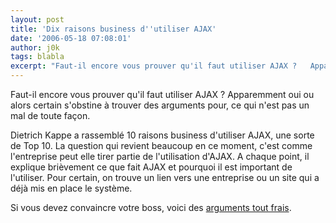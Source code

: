 ```yaml
---
layout: post
title: 'Dix raisons business d''utiliser AJAX'
date: '2006-05-18 07:08:01'
author: j0k
tags: blabla
excerpt: "Faut-il encore vous prouver qu'il faut utiliser AJAX ?   Apparemment oui ou alors certain s'obstine à trouver des arguments pour, ce qui n'est pas un mal de toute façon.  \n  \nDietrich Kappe a rassemblé 10 raisons business d'utiliser AJAX, une sorte de Top 10. La question qui revient beaucoup en ce moment, c'est comme l'entreprise peut elle tirer partie de      …"
---
```


Faut-il encore vous prouver qu'il faut utiliser AJAX ?   Apparemment oui ou alors certain s'obstine à trouver des arguments pour, ce qui n'est pas un mal de toute façon.

Dietrich Kappe a rassemblé 10 raisons business d'utiliser AJAX, une sorte de Top 10. La question qui revient beaucoup en ce moment, c'est comme l'entreprise peut elle tirer partie de l'utilisation d'AJAX.   A chaque point, il explique brièvement ce que fait AJAX et pourquoi il est important de l'utiliser. Pour certain, on trouve un lien vers une entreprise ou un site qui a déjà mis en place le système.

Si vous devez convaincre votre boss, voici des [arguments tout frais](http://blogs.pathf.com/agileajax/2006/05/10_business_rea.html).

